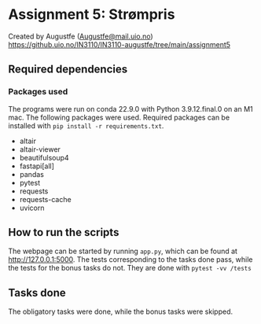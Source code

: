 # Assignment 5: Strømpris
Created by Augustfe (Augustfe@mail.uio.no) \
https://github.uio.no/IN3110/IN3110-augustfe/tree/main/assignment5
## Required dependencies
### Packages used
The programs were run on conda 22.9.0 with Python 3.9.12.final.0 on an M1 mac. The following packages were used. Required packages can be installed with `pip install -r requirements.txt`.

- altair
- altair-viewer
- beautifulsoup4
- fastapi[all]
- pandas
- pytest
- requests
- requests-cache
- uvicorn

## How to run the scripts
The webpage can be started by running `app.py`, which can be found at http://127.0.0.1:5000. The tests corresponding to the tasks done pass, while the tests for the bonus tasks do not. They are done with `pytest -vv /tests`

## Tasks done
The obligatory tasks were done, while the bonus tasks were skipped.